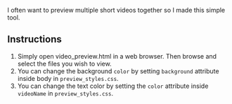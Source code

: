 I often want to preview multiple short videos together so I made this simple tool.

## Instructions
1. Simply open video_preview.html in a web browser. Then browse and select the files you wish to view.
1. You can change the background `color` by setting `background` attribute inside body in `preview_styles.css`.
1. You can change the text color by setting the `color` attribute inside `videoName` in `preview_styles.css`.